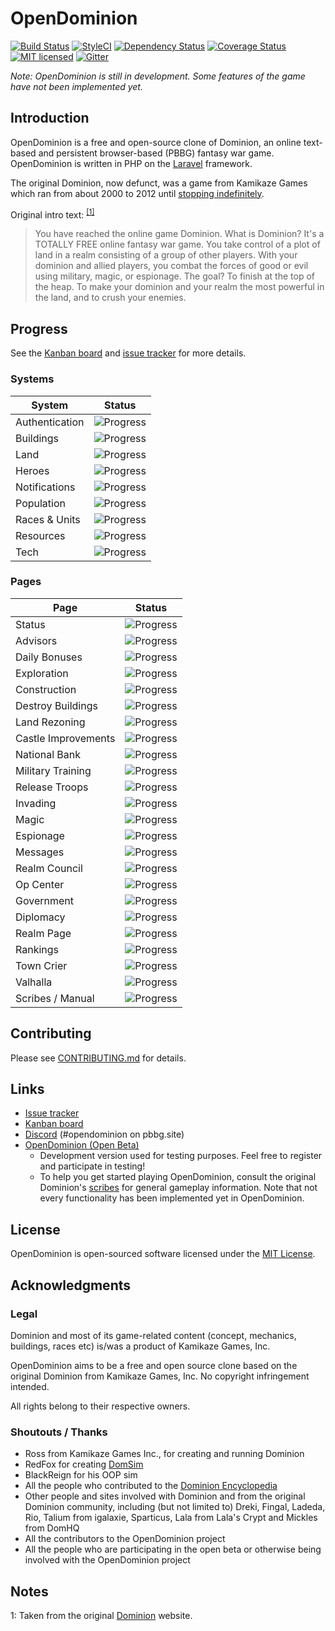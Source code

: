 # OpenDominion

[![Build Status](https://travis-ci.org/WaveHack/OpenDominion.svg?branch=master)](https://travis-ci.org/WaveHack/OpenDominion)
[![StyleCI](https://styleci.io/repos/29497480/shield?branch=master&style=flat)](https://styleci.io/repos/29497480)
[![Dependency Status](https://gemnasium.com/badges/github.com/WaveHack/OpenDominion.svg)](https://gemnasium.com/github.com/WaveHack/OpenDominion)
[![Coverage Status](https://coveralls.io/repos/github/WaveHack/OpenDominion/badge.svg?branch=master)](https://coveralls.io/github/WaveHack/OpenDominion?branch=master)
[![MIT licensed](https://img.shields.io/github/license/wavehack/opendominion.svg?maxAge=2592000)](https://opensource.org/licenses/MIT)
[![Gitter](https://badges.gitter.im/opendominion/Lobby.svg)](https://gitter.im/opendominion/Lobby?utm_source=badge&utm_medium=badge&utm_campaign=pr-badge)

*Note: OpenDominion is still in development. Some features of the game have not been implemented yet.*

## Introduction

OpenDominion is a free and open-source clone of Dominion, an online text-based and persistent browser-based (PBBG) fantasy war game. OpenDominion is written in PHP on the [Laravel](https://laravel.com) framework.

The original Dominion, now defunct, was a game from Kamikaze Games which ran from about 2000 to 2012 until [stopping indefinitely](http://dominion.lykanthropos.com/www.kamikazegames.com/dominion/GameOver.htm).

Original intro text: <sup>[\[1\]](#notes-1)</sup>

> You have reached the online game Dominion. What is Dominion? It's a TOTALLY FREE online fantasy war game. You take control of a plot of land in a realm consisting of a group of other players. With your dominion and allied players, you combat the forces of good or evil using military, magic, or espionage. The goal? To finish at the top of the heap. To make your dominion and your realm the most powerful in the land, and to crush your enemies.

## Progress

See the [Kanban board](https://github.com/WaveHack/OpenDominion/projects/1) and [issue tracker](https://github.com/WaveHack/OpenDominion/issues) for more details.

### Systems

| System         | Status                                    |
| -------------- | ----------------------------------------- |
| Authentication | ![Progress](http://progressed.io/bar/95)  |
| Buildings      | ![Progress](http://progressed.io/bar/40)  |
| Land           | ![Progress](http://progressed.io/bar/100) |
| Heroes         | ![Progress](http://progressed.io/bar/0)   |
| Notifications  | ![Progress](http://progressed.io/bar/0)   |
| Population     | ![Progress](http://progressed.io/bar/99)  |
| Races & Units  | ![Progress](http://progressed.io/bar/5)   |
| Resources      | ![Progress](http://progressed.io/bar/80)  |
| Tech           | ![Progress](http://progressed.io/bar/0)   |

### Pages

| Page                | Status                                    |
| ------------------- | ----------------------------------------- |
| Status              | ![Progress](http://progressed.io/bar/95)  |
| Advisors            | ![Progress](http://progressed.io/bar/40)  |
| Daily Bonuses       | ![Progress](http://progressed.io/bar/0)   |
| Exploration         | ![Progress](http://progressed.io/bar/100) |
| Construction        | ![Progress](http://progressed.io/bar/100) |
| Destroy Buildings   | ![Progress](http://progressed.io/bar/100) |
| Land Rezoning       | ![Progress](http://progressed.io/bar/100) |
| Castle Improvements | ![Progress](http://progressed.io/bar/0)   |
| National Bank       | ![Progress](http://progressed.io/bar/0)   |
| Military Training   | ![Progress](http://progressed.io/bar/10)  |
| Release Troops      | ![Progress](http://progressed.io/bar/0)   |
| Invading            | ![Progress](http://progressed.io/bar/0)   |
| Magic               | ![Progress](http://progressed.io/bar/0)   |
| Espionage           | ![Progress](http://progressed.io/bar/0)   |
| Messages            | ![Progress](http://progressed.io/bar/0)   |
| Realm Council       | ![Progress](http://progressed.io/bar/100) |
| Op Center           | ![Progress](http://progressed.io/bar/0)   |
| Government          | ![Progress](http://progressed.io/bar/0)   |
| Diplomacy           | ![Progress](http://progressed.io/bar/0)   |
| Realm Page          | ![Progress](http://progressed.io/bar/100) |
| Rankings            | ![Progress](http://progressed.io/bar/0)   |
| Town Crier          | ![Progress](http://progressed.io/bar/0)   |
| Valhalla            | ![Progress](http://progressed.io/bar/20)  |
| Scribes / Manual    | ![Progress](http://progressed.io/bar/0)   |


## Contributing

Please see [CONTRIBUTING.md](CONTRIBUTING.md) for details.

## Links

- [Issue tracker](https://github.com/WaveHack/OpenDominion/issues)
- [Kanban board](https://github.com/WaveHack/OpenDominion/projects/1)
- [Discord](https://discord.gg/9vjYUrt) (#opendominion on pbbg.site)
- [OpenDominion (Open Beta)](https://dev.opendominion.wavehack.net/)
  - Development version used for testing purposes. Feel free to register and participate in testing!
  - To help you get started playing OpenDominion, consult the original Dominion's [scribes](https://dominion.lykanthropos.com/www.kamikazegames.com/dominion/scribes.htm) for general gameplay information. Note that not every functionality has been implemented yet in OpenDominion.


## License

OpenDominion is open-sourced software licensed under the [MIT License](https://opensource.org/licenses/MIT).

## Acknowledgments

### Legal

Dominion and most of its game-related content (concept, mechanics, buildings, races etc) is/was a product of Kamikaze Games, Inc.

OpenDominion aims to be a free and open source clone based on the original Dominion from Kamikaze Games, Inc. No copyright infringement intended.

All rights belong to their respective owners.

### Shoutouts / Thanks

- Ross from Kamikaze Games Inc., for creating and running Dominion
- RedFox for creating [DomSim](https://dominion.lykanthropos.com/DomSim/)
- BlackReign for his OOP sim
- All the people who contributed to the [Dominion Encyclopedia](http://web.archive.org/web/20141017235815/http://dominion.lykanthropos.com/wiki/index.php/Main_Page)
- Other people and sites involved with Dominion and from the original Dominion community, including (but not limited to) Dreki, Fingal, Ladeda, Rio, Talium from igalaxie, Sparticus, Lala from Lala's Crypt and Mickles from DomHQ
- All the contributors to the OpenDominion project
- All the people who are participating in the open beta or otherwise being involved with the OpenDominion project


## Notes

<a name="notes-1">1</a>: Taken from the original [Dominion](https://dominion.lykanthropos.com/www.kamikazegames.com/dominion/index.htm) website.
